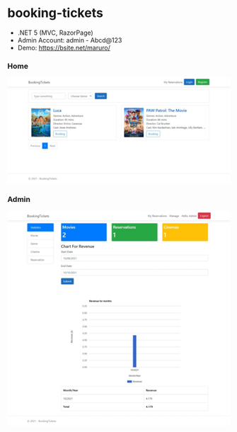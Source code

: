 # booking-tickets
* .NET 5 (MVC, RazorPage)
* Admin Account: admin - Abcd@123
* Demo: https://bsite.net/maruro/
### Home
![OV](https://github.com/nguyentu43/booking-tickets/raw/master/home.jpeg)
### Admin
![OV](https://github.com/nguyentu43/booking-tickets/raw/master/admin.jpeg)
